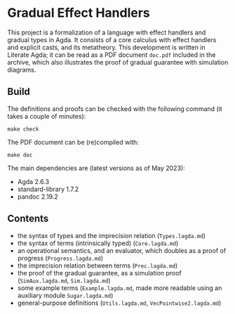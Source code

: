 Gradual Effect Handlers
=======================

This project is a formalization of a language with effect handlers and gradual types in Agda.
It consists of a core calculus with effect handlers and explicit casts, and its metatheory.
This development is written in Literate Agda;
it can be read as a PDF document `doc.pdf` included in the archive,
which also illustrates the proof of gradual guarantee with simulation diagrams.

Build
-----

The definitions and proofs can be checked with the following command (it takes a couple of minutes):

```
make check
```

The PDF document can be (re)compiled with:

```
make doc
```

The main dependencies are (latest versions as of May 2023):

- Agda 2.6.3
- standard-library 1.7.2
- pandoc 2.19.2

Contents
--------

- the syntax of types and the imprecision relation (`Types.lagda.md`)
- the syntax of terms (intrinsically typed) (`Core.lagda.md`)
- an operational semantics, and an evaluator, which doubles as a proof of progress (`Progress.lagda.md`)
- the imprecision relation between terms (`Prec.lagda.md`)
- the proof of the gradual guarantee, as a simulation proof (`SimAux.lagda.md`, `Sim.lagda.md`)
- some example terms (`Example.lagda.md`, made more readable using an auxiliary module `Sugar.lagda.md`)
- general-purpose definitions (`Utils.lagda.md`, `VecPointwise2.lagda.md`)
